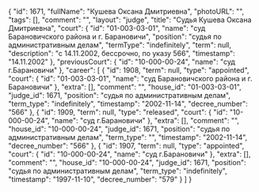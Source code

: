{
    "id": 1671,
    "fullName": "Кушева Оксана Дмитриевна",
    "photoURL": "",
    "tags": [],
    "comment": "",
    "layout": "judge",
    "title": "Судья Кушева Оксана Дмитриевна",
    "court": {
        "id": "01-003-03-01",
        "name": "суд Барановичского района и г. Барановичи",
        "position": "судья по административным делам",
        "termType": "indefinitely",
        "term": null,
        "description": "c 14.11.2002, бессрочно, по указу 566",
        "timestamp": "14.11.2002"
    },
    "previousCourt": {
        "id": "10-000-00-24",
        "name": "суд г.Барановичи"
    },
    "career": [
        {
            "id": 1908,
            "term": null,
            "type": "appointed",
            "court": {
                "id": "01-003-03-01",
                "name": "суд Барановичского района и г. Барановичи"
            },
            "extra": [],
            "comment": "",
            "house_id": "01-003-03-01",
            "judge_id": 1671,
            "position": "судья по административным делам",
            "term_type": "indefinitely",
            "timestamp": "2002-11-14",
            "decree_number": "566"
        },
        {
            "id": 1909,
            "term": null,
            "type": "released",
            "court": {
                "id": "10-000-00-24",
                "name": "суд г.Барановичи"
            },
            "extra": [],
            "comment": "",
            "house_id": "10-000-00-24",
            "judge_id": 1671,
            "position": "судья по административным делам",
            "term_type": "",
            "timestamp": "2002-11-14",
            "decree_number": "566"
        },
        {
            "id": 1907,
            "term": null,
            "type": "appointed",
            "court": {
                "id": "10-000-00-24",
                "name": "суд г.Барановичи"
            },
            "extra": [],
            "comment": "",
            "house_id": "10-000-00-24",
            "judge_id": 1671,
            "position": "судья по административным делам",
            "term_type": "indefinitely",
            "timestamp": "1997-11-10",
            "decree_number": "579"
        }
    ]
}